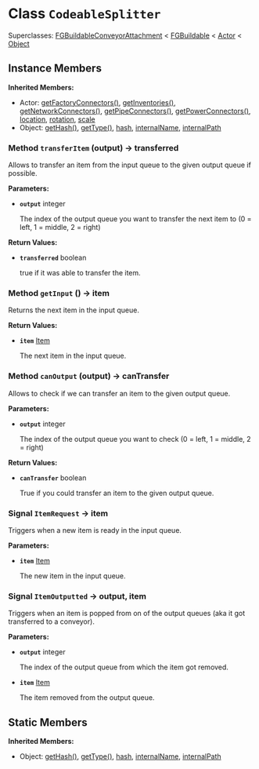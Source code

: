 # Class <code>CodeableSplitter</code>

Superclasses: <a href="FGBuildableConveyorAttachment.md">FGBuildableConveyorAttachment</a> < <a href="FGBuildable.md">FGBuildable</a> < <a href="Actor.md">Actor</a> < <a href="Object.md">Object</a>


## Instance Members
<b>Inherited Members:</b>
- Actor: <a href="Actor.md#user-content-get-factory-connectors">getFactoryConnectors()</a>, <a href="Actor.md#user-content-get-inventories">getInventories()</a>, <a href="Actor.md#user-content-get-network-connectors">getNetworkConnectors()</a>, <a href="Actor.md#user-content-get-pipe-connectors">getPipeConnectors()</a>, <a href="Actor.md#user-content-get-power-connectors">getPowerConnectors()</a>, <a href="Actor.md#user-content-location">location</a>, <a href="Actor.md#user-content-rotation">rotation</a>, <a href="Actor.md#user-content-scale">scale</a>
- Object: <a href="Object.md#user-content-get-hash">getHash()</a>, <a href="Object.md#user-content-get-type">getType()</a>, <a href="Object.md#user-content-hash">hash</a>, <a href="Object.md#user-content-internal-name">internalName</a>, <a href="Object.md#user-content-internal-path">internalPath</a>
### Method <code id="transfer-item">transferItem</code> (output) → transferred
Allows to transfer an item from the input queue to the given output queue if possible.

<b>Parameters:</b>

- <code><b>output</b></code> integer

  The index of the output queue you want to transfer the next item to (0 = left, 1 = middle, 2 = right)

<b>Return Values:</b>

- <code><b>transferred</b></code> boolean

  true if it was able to transfer the item.
### Method <code id="get-input">getInput</code> () → item
Returns the next item in the input queue.


<b>Return Values:</b>

- <code><b>item</b></code> <a href="../structs/Item.md">Item</a>

  The next item in the input queue.
### Method <code id="can-output">canOutput</code> (output) → canTransfer
Allows to check if we can transfer an item to the given output queue.

<b>Parameters:</b>

- <code><b>output</b></code> integer

  The index of the output queue you want to check (0 = left, 1 = middle, 2 = right)

<b>Return Values:</b>

- <code><b>canTransfer</b></code> boolean

  True if you could transfer an item to the given output queue.
### Signal <code id="-item-request">ItemRequest</code> → item
Triggers when a new item is ready in the input queue.

<b>Parameters:</b>

- <code><b>item</b></code> <a href="../structs/Item.md">Item</a>

  The new item in the input queue.
### Signal <code id="-item-outputted">ItemOutputted</code> → output, item
Triggers when an item is popped from on of the output queues (aka it got transferred to a conveyor).

<b>Parameters:</b>

- <code><b>output</b></code> integer

  The index of the output queue from which the item got removed.
- <code><b>item</b></code> <a href="../structs/Item.md">Item</a>

  The item removed from the output queue.
## Static Members
<b>Inherited Members:</b>
- Object: <a href="Object.md#user-content-s-get-hash">getHash()</a>, <a href="Object.md#user-content-s-get-type">getType()</a>, <a href="Object.md#user-content-s-hash">hash</a>, <a href="Object.md#user-content-s-internal-name">internalName</a>, <a href="Object.md#user-content-s-internal-path">internalPath</a>